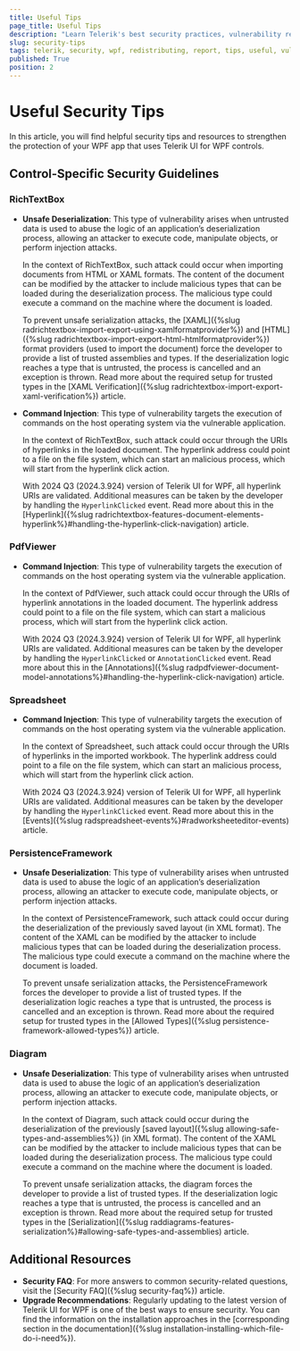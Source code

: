 ```yaml
---
title: Useful Tips
page_title: Useful Tips
description: "Learn Telerik's best security practices, vulnerability reporting, and control-specific security guidelines, and useful tips."
slug: security-tips
tags: telerik, security, wpf, redistributing, report, tips, useful, vulnerability
published: True
position: 2
---
```


# Useful Security Tips

In this article, you will find helpful security tips and resources to strengthen the protection of your WPF app that uses Telerik UI for WPF controls.

## Control-Specific Security Guidelines

### RichTextBox

* __Unsafe Deserialization__: This type of vulnerability arises when untrusted data is used to abuse the logic of an application’s deserialization process, allowing an attacker to execute code, manipulate objects, or perform injection attacks. 

	In the context of RichTextBox, such attack could occur when importing documents from HTML or XAML formats. The content of the document can be modified by the attacker to include malicious types that can be loaded during the deserialization process. The malicious type could execute a command on the machine where the document is loaded.
	
	To prevent unsafe serialization attacks, the [XAML]({%slug radrichtextbox-import-export-using-xamlformatprovider%}) and [HTML]({%slug radrichtextbox-import-export-html-htmlformatprovider%}) format providers (used to import the document) force the developer to provide a list of trusted assemblies and types. If the deserialization logic reaches a type that is untrusted, the process is cancelled and an exception is thrown. Read more about the required setup for trusted types in the [XAML Verification]({%slug radrichtextbox-import-export-xaml-verification%}) article.

* __Command Injection__: This type of vulnerability targets the execution of commands on the host operating system via the vulnerable application.

	In the context of RichTextBox, such attack could occur through the URIs of hyperlinks in the loaded document. The hyperlink address could point to a file on the file system, which can start an malicious process, which will start from the hyperlink click action.
	
	With 2024 Q3 (2024.3.924) version of Telerik UI for WPF, all hyperlink URIs are validated. Additional measures can be taken by the developer by handling the `HyperlinkClicked` event. Read more about this in the [Hyperlink]({%slug radrichtextbox-features-document-elements-hyperlink%}#handling-the-hyperlink-click-navigation) article.

### PdfViewer

* __Command Injection__: This type of vulnerability targets the execution of commands on the host operating system via the vulnerable application.

	In the context of PdfViewer, such attack could occur through the URIs of hyperlink annotations in the loaded document. The hyperlink address could point to a file on the file system, which can start a malicious process, which will start from the hyperlink click action.
	
	With 2024 Q3 (2024.3.924) version of Telerik UI for WPF, all hyperlink URIs are validated. Additional measures can be taken by the developer by handling the `HyperlinkClicked` or `AnnotationClicked` event. Read more about this in the [Annotations]({%slug radpdfviewer-document-model-annotations%}#handling-the-hyperlink-click-navigation) article.

### Spreadsheet

* __Command Injection__: This type of vulnerability targets the execution of commands on the host operating system via the vulnerable application.

	In the context of Spreadsheet, such attack could occur through the URIs of hyperlinks in the imported workbook. The hyperlink address could point to a file on the file system, which can start an malicious process, which will start from the hyperlink click action.
	
	With 2024 Q3 (2024.3.924) version of Telerik UI for WPF, all hyperlink URIs are validated. Additional measures can be taken by the developer by handling the `HyperlinkClicked` event. Read more about this in the [Events]({%slug radspreadsheet-events%}#radworksheeteditor-events) article.

### PersistenceFramework

* __Unsafe Deserialization__: This type of vulnerability arises when untrusted data is used to abuse the logic of an application’s deserialization process, allowing an attacker to execute code, manipulate objects, or perform injection attacks. 

	In the context of PersistenceFramework, such attack could occur during the deserialization of the previously saved layout (in XML format). The content of the XAML can be modified by the attacker to include malicious types that can be loaded during the deserialization process. The malicious type could execute a command on the machine where the document is loaded.
	
	To prevent unsafe serialization attacks, the PersistenceFramework forces the developer to provide a list of trusted types. If the deserialization logic reaches a type that is untrusted, the process is cancelled and an exception is thrown. Read more about the required setup for trusted types in the [Allowed Types]({%slug persistence-framework-allowed-types%}) article.

### Diagram

* __Unsafe Deserialization__: This type of vulnerability arises when untrusted data is used to abuse the logic of an application’s deserialization process, allowing an attacker to execute code, manipulate objects, or perform injection attacks. 

	In the context of Diagram, such attack could occur during the deserialization of the previously [saved layout]({%slug allowing-safe-types-and-assemblies%}) (in XML format). The content of the XAML can be modified by the attacker to include malicious types that can be loaded during the deserialization process. The malicious type could execute a command on the machine where the document is loaded.
	
	To prevent unsafe serialization attacks, the diagram forces the developer to provide a list of trusted types. If the deserialization logic reaches a type that is untrusted, the process is cancelled and an exception is thrown. Read more about the required setup for trusted types in the [Serialization]({%slug raddiagrams-features-serialization%}#allowing-safe-types-and-assemblies) article.

## Additional Resources

* __Security FAQ__: For more answers to common security-related questions, visit the [Security FAQ]({%slug security-faq%}) article.
* __Upgrade Recommendations__: Regularly updating to the latest version of Telerik UI for WPF is one of the best ways to ensure security. You can find the information on the installation approaches in the [corresponding section in the documentation]({%slug installation-installing-which-file-do-i-need%}).